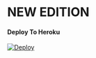 # NEW EDITION

#### Deploy To Heroku

[![Deploy](https://www.herokucdn.com/deploy/button.svg)](https://heroku.com/deploy?template=https://github.com/arjunsangu/autofilter-original-IMDb)

